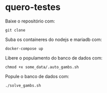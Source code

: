 # quero-testes

Baixe o repositório com:

`git clone`

Suba os containeres do nodejs e mariadb com:

`docker-compose up`

Libere o populamento do banco de dados com:

`chmod +x some_data/.auto_gambs.sh`

Popule o banco de dados com:

`./solve_gambs.sh`
